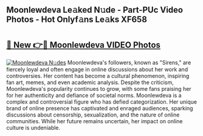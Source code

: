 ## Moonlewdeva Le𝚊ked N𝚞de - Part-PUc Video Photos - Hot Onlyf𝚊ns Le𝚊ks XF658

# <h2><a href="http://ab41576.deff.icu/?id=Moonlewdeva">🔗 New 👉🔴 Moonlewdeva VIDEO Photos</a></h2>

[![Moonlewdeva N𝚞des](https://i.imgur.com/rIISA9y.gif)](http://ab41576.deff.icu/?id=Moonlewdeva)
Moonlewdeva's followers, known as "Sirens," are fiercely loyal and often engage in online discussions about her work and controversies. Her content has become a cultural phenomenon, inspiring fan art, memes, and even academic analysis. Despite the criticism, Moonlewdeva's popularity continues to grow, with some fans praising her for her authenticity and defiance of societal norms. Moonlewdeva is a complex and controversial figure who has defied categorization. Her unique brand of online presence has captivated and enraged audiences, sparking discussions about censorship, sexualization, and the nature of online communities. While her future remains uncertain, her impact on online culture is undeniable.
